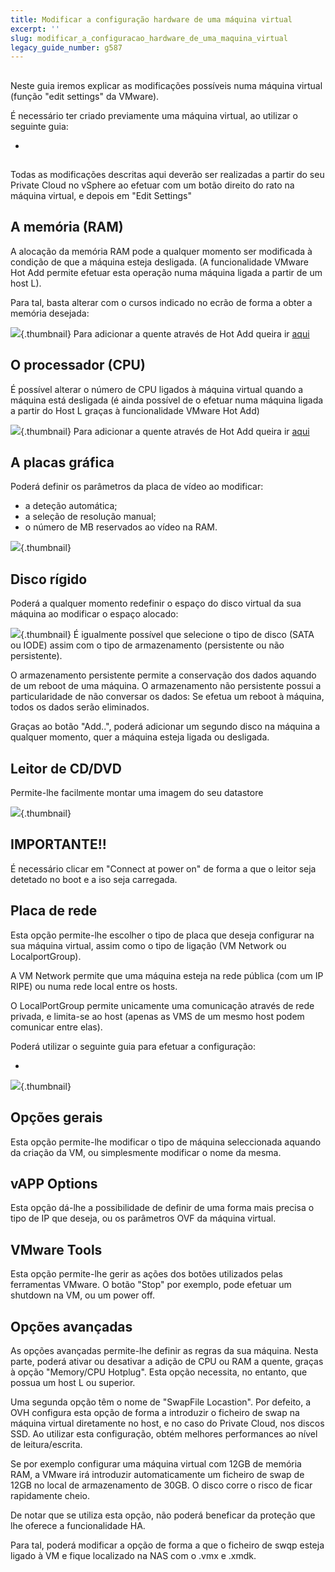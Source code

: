 ```yaml
---
title: Modificar a configuração hardware de uma máquina virtual
excerpt: ''
slug: modificar_a_configuracao_hardware_de_uma_maquina_virtual
legacy_guide_number: g587
---
```



## 
Neste guia iremos explicar as modificações possíveis numa máquina virtual (função "edit settings" da VMware).

É necessário ter criado previamente uma máquina virtual, ao utilizar o seguinte guia:


- []({legacy}607)




## 
Todas as modificações descritas aqui deverão ser realizadas a partir do seu Private Cloud no vSphere ao efetuar com um botão direito do rato na máquina virtual, e depois em "Edit Settings"


## A memória (RAM)
A alocação da memória RAM pode a qualquer momento ser modificada à condição de que a máquina esteja desligada. (A funcionalidade VMware Hot Add permite efetuar esta operação numa máquina ligada a partir de um host L).

Para tal, basta alterar com o cursos indicado no ecrão de forma a obter a memória desejada:

![](images/img_53.jpg){.thumbnail}
Para adicionar a quente através de Hot Add queira ir [aqui](#CONFIG_AND_ADVANCED_OPTIONS)


## O processador (CPU)
É possível alterar o número de CPU ligados à máquina virtual quando a máquina está desligada (é ainda possível de o efetuar numa máquina ligada a partir do Host L graças à funcionalidade VMware Hot Add)

![](images/img_54.jpg){.thumbnail}
Para adicionar a quente através de Hot Add queira ir [aqui](#CONFIG_AND_ADVANCED_OPTIONS)


## A placas gráfica
Poderá definir os parâmetros da placa de vídeo ao modificar:

- a deteção automática;
- a seleção de resolução manual;
- o número de MB reservados ao vídeo na RAM.



![](images/img_55.jpg){.thumbnail}


## Disco rígido
Poderá a qualquer momento redefinir o espaço do disco virtual da sua máquina ao modificar o espaço alocado:

![](images/img_56.jpg){.thumbnail}
É igualmente possível que selecione o tipo de disco (SATA ou IODE) assim com o tipo de armazenamento (persistente ou não persistente).

O armazenamento persistente permite a conservação dos dados aquando de um reboot de uma máquina.
O armazenamento não persistente possui a particularidade de não conversar os dados: Se efetua um reboot à máquina, todos os dados serão eliminados.

Graças ao botão "Add..", poderá adicionar um segundo disco na máquina a qualquer momento, quer a máquina esteja ligada ou desligada.


## Leitor de CD/DVD
Permite-lhe facilmente montar uma imagem do seu datastore

![](images/img_62.jpg){.thumbnail}

## IMPORTANTE!!
É necessário clicar em "Connect at power on" de forma a que o leitor seja detetado no boot e a iso seja carregada.


## Placa de rede
Esta opção permite-lhe escolher o tipo de placa que deseja configurar na sua máquina virtual, assim como o tipo de ligação (VM Network ou LocalportGroup).

A VM Network permite que uma máquina esteja na rede pública (com um IP RIPE) ou numa rede local entre os hosts.

O LocalPortGroup permite unicamente uma comunicação através de rede privada, e limita-se ao host (apenas as VMS de um mesmo host podem comunicar entre elas).

Poderá utilizar o seguinte guia para efetuar a configuração:


- []({legacy}582)



![](images/img_63.jpg){.thumbnail}


## Opções gerais
Esta opção permite-lhe modificar o tipo de máquina seleccionada aquando da criação da VM, ou simplesmente modificar o nome da mesma.


## vAPP Options
Esta opção dá-lhe a possibilidade de definir de uma forma mais precisa o tipo de IP que deseja, ou os parâmetros OVF da máquina virtual.


## VMware Tools
Esta opção permite-lhe gerir as ações dos botões utilizados pelas ferramentas VMware.
O botão "Stop" por exemplo, pode efetuar um shutdown na VM, ou um power off.


## Opções avançadas
As opções avançadas permite-lhe definir as regras da sua máquina. Nesta parte, poderá ativar ou desativar a adição de CPU ou RAM a quente, graças à opção "Memory/CPU Hotplug". Esta opção necessita, no entanto, que possua um host L ou superior.

Uma segunda opção têm o nome de "SwapFile Locastion". Por defeito, a OVH configura esta opção de forma a introduzir o ficheiro de swap na máquina virtual diretamente no host, e no caso do Private Cloud, nos discos SSD. Ao utilizar esta configuração, obtém melhores performances ao nível de leitura/escrita.

Se por exemplo configurar uma máquina virtual com 12GB de memória RAM, a VMware irá introduzir automaticamente um ficheiro de swap de 12GB no local de armazenamento de 30GB. O disco corre o risco de ficar rapidamente cheio.

De notar que se utiliza esta opção, não poderá beneficar da proteção que lhe oferece a funcionalidade HA.

Para tal, poderá modificar a opção de forma a que o ficheiro de swqp esteja ligado à VM e fique localizado na NAS com o .vmx e .xmdk.

